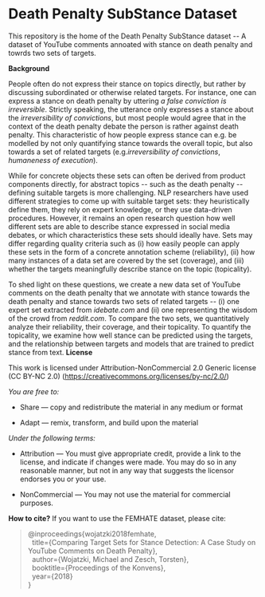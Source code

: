 # Death Penalty SubStance Dataset

This repository is the home of the Death Penalty SubStance dataset -- A dataset of YouTube comments annoated with stance on death penalty and towrds two sets of targets.

__Background__

People often do not express their stance on topics directly, but rather by discussing subordinated or otherwise related targets. 
For instance, one can express a stance on death penalty by uttering *a false conviction is irreversible*.
Strictly speaking, the utterance only expresses a stance about the *irreversibility of convictions*, but most people would agree that in the context of the death penalty debate the person is rather against death penalty.
This characteristic of how people express stance can e.g. be modelled by not only quantifying stance towards the overall topic, but also towards a set of related targets (e.g.*irreversibility of convictions*, *humaneness of execution*).

While for concrete objects these sets can often be derived from product components directly, for abstract topics -- such as the death penalty -- defining suitable targets is more challenging.
NLP researchers have used different strategies to come up with suitable target sets: they heuristically define them, they rely on expert knowledge, or they use data-driven procedures. 
However, it remains an open research question how well different sets are able to describe stance expressed in social media debates, or which characteristics these sets should ideally have.
Sets may differ regarding quality criteria such as (i) how easily people can apply these sets in the form of a concrete annotation scheme (reliability), (ii) how many instances of a data set are covered by the set (coverage), and (iii) whether the targets meaningfully describe stance on the topic (topicality).

To shed light on these questions, we create a new data set of YouTube comments on the death penalty that we annotate with stance towards the death penalty and stance towards two sets of related targets -- (i) one expert set extracted from *idebate.com* and (ii) one representing the wisdom of the crowd from *reddit.com*.
To compare the two sets, we quantitatively analyze their reliability, their coverage, and their topicality.
To quantify the topicality, we examine how well stance can be predicted using the targets, and the relationship between targets and models that are trained to predict stance from text.
__License__

This work is licensed under Attribution-NonCommercial 2.0 Generic license (CC BY-NC 2.0)
(https://creativecommons.org/licenses/by-nc/2.0/)

_You are free to:_

* Share — copy and redistribute the material in any medium or format

* Adapt — remix, transform, and build upon the material

_Under the following terms:_

* Attribution — You must give appropriate credit, provide a link to the license, and indicate if changes were made. You may do so in any reasonable manner, but not in any way that suggests the licensor endorses you or your use.

* NonCommercial — You may not use the material for commercial purposes.

__How to cite?__
If you want to use the FEMHATE dataset, please cite:
>@inproceedings{wojatzki2018femhate, <br />
 > &nbsp; title={Comparing Target Sets for Stance Detection: A Case Study on YouTube Comments on Death Penalty},<br />
 > &nbsp; author={Wojatzki, Michael and Zesch, Torsten},<br />
 > &nbsp; booktitle={Proceedings of the Konvens},<br />
 > &nbsp; year={2018}<br />
>}



